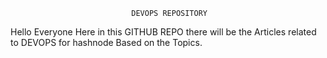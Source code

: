                                DEVOPS REPOSITORY



Hello Everyone 
Here in this GITHUB REPO there will be the Articles related to DEVOPS for hashnode Based on the Topics.
